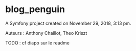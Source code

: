 blog_penguin
============

A Symfony project created on November 29, 2018, 3:13 pm.

Auteurs : Anthony Chaillot, Theo Kriszt

TODO : cf diapo sur le readme




